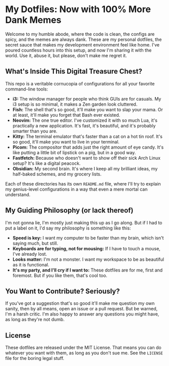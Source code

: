 # My Dotfiles: Now with 100% More Dank Memes

Welcome to my humble abode, where the code is clean, the configs are spicy, and the memes are always dank. These are my personal dotfiles, the secret sauce that makes my development environment feel like home. I've poured countless hours into this setup, and now I'm sharing it with the world. Use it, abuse it, but please, don't make me regret it.

## What's Inside This Digital Treasure Chest?

This repo is a veritable cornucopia of configurations for all your favorite command-line tools:

*   **i3:** The window manager for people who think GUIs are for casuals. My i3 setup is so minimal, it makes a Zen garden look cluttered.
*   **Fish:** The shell that's so good, it'll make you want to slap your mama. Or at least, it'll make you forget that Bash ever existed.
*   **Neovim:** The one true editor. I've customized it with so much Lua, it's practically a new application. It's fast, it's beautiful, and it's probably smarter than you are.
*   **Kitty:** The terminal emulator that's faster than a cat on a hot tin roof. It's so good, it'll make you want to live in your terminal.
*   **Picom:** The compositor that adds just the right amount of eye candy. It's like putting a little bit of lipstick on a pig, but in a good way.
*   **Fastfetch:** Because who doesn't want to show off their sick Arch Linux setup? It's like a digital peacock.
*   **Obsidian:** My second brain. It's where I keep all my brilliant ideas, my half-baked schemes, and my grocery lists.

Each of these directories has its own `README.md` file, where I'll try to explain my genius-level configurations in a way that even a mere mortal can understand.

## My Guiding Philosophy (or lack thereof)

I'm not gonna lie, I'm mostly just making this up as I go along. But if I had to put a label on it, I'd say my philosophy is something like this:

*   **Speed is key:** I want my computer to be faster than my brain, which isn't saying much, but still.
*   **Keyboards are for typing, not for mousing:** If I have to touch a mouse, I've already lost.
*   **Looks matter:** I'm not a monster. I want my workspace to be as beautiful as it is functional.
*   **It's my party, and I'll cry if I want to:** These dotfiles are for me, first and foremost. But if you like them, that's cool too.

## You Want to Contribute? Seriously?

If you've got a suggestion that's so good it'll make me question my own sanity, then by all means, open an issue or a pull request. But be warned, I'm a harsh critic. I'm also happy to answer any questions you might have, as long as they're not dumb.

## License

These dotfiles are released under the MIT License. That means you can do whatever you want with them, as long as you don't sue me. See the `LICENSE` file for the boring legal stuff.
